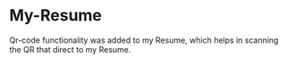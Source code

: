 # My-Resume
Qr-code functionality was added to my Resume, which helps in scanning the QR that direct to my Resume.
